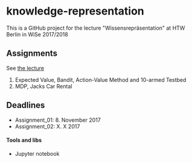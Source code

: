 # knowledge-representation

This is a GitHub project for the lecture "Wissensrepräsentation" at HTW Berlin in WiSe 2017/2018

## Assignments

See [the lecture](https://moodle.htw-berlin.de/course/view.php?id=14471)

1. Expected Value, Bandit, Action-Value Method and 10-armed Testbed
2. MDP, Jacks Car Rental

## Deadlines

- Assignment_01: 8. November 2017
- Assignment_02: X. X 2017

#### Tools and libs

- Jupyter notebook
